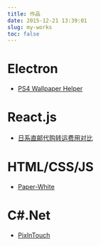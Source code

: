 ```yaml
---
title: 作品
date: 2015-12-21 13:39:01
slug: my-works
toc: false
---
```

# Electron
* [PS4 Wallpaper Helper](http://works.xingoxu.com/ps4helper/)

# React.js
* [日系直邮代购转运费用对比](http://works.xingoxu.com/buy-calc/)

# HTML/CSS/JS
* [Paper-White](https://blog.xingoxu.com/2016/03/hexo-theme-paper-white/)

# C#.Net
* [PixInTouch](https://blog.xingoxu.com/2015/12/PixInTouch/)